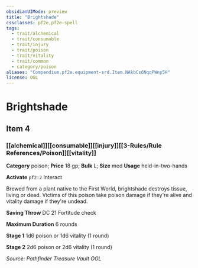 ```yaml
---
obsidianUIMode: preview
title: "Brightshade"
cssclasses: pf2e,pf2e-spell
tags:
  - trait/alchemical
  - trait/consumable
  - trait/injury
  - trait/poison
  - trait/vitality
  - trait/common
  - category/poison
aliases: "Compendium.pf2e.equipment-srd.Item.NAkbCs6NqqPWnp5H"
license: OGL
---
```

# Brightshade
## Item 4
### [[alchemical]][[consumable]][[injury]][[3-Rules/Rule References/Poison]][[vitality]]

**Category** poison; 
**Price** 18 gp; 
**Bulk** L; **Size** med
**Usage** held-in-two-hands

**Activate** `pf2:2` Interact

Brewed from a plant native to the First World, brightshade destroys tissue, living or dead. Victims of this poison take poison damage if they're alive and vitality damage if they're undead.

**Saving Throw** DC 21 Fortitude check

**Maximum Duration** 6 rounds

**Stage 1** 1d6 poison or 1d6 vitality (1 round)

**Stage 2** 2d6 poison or 2d6 vitality (1 round)

*Source: Pathfinder Treasure Vault*
*OGL*